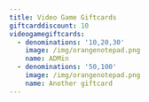 ```yaml
---
title: Video Game Giftcards
giftcarddiscount: 10
videogamegiftcards:
  - denominations: '10,20,30'
    image: /img/orangenotepad.png
    name: ADMin
  - denominations: '50,100'
    image: /img/orangenotepad.png
    name: Another giftcard
---
```


